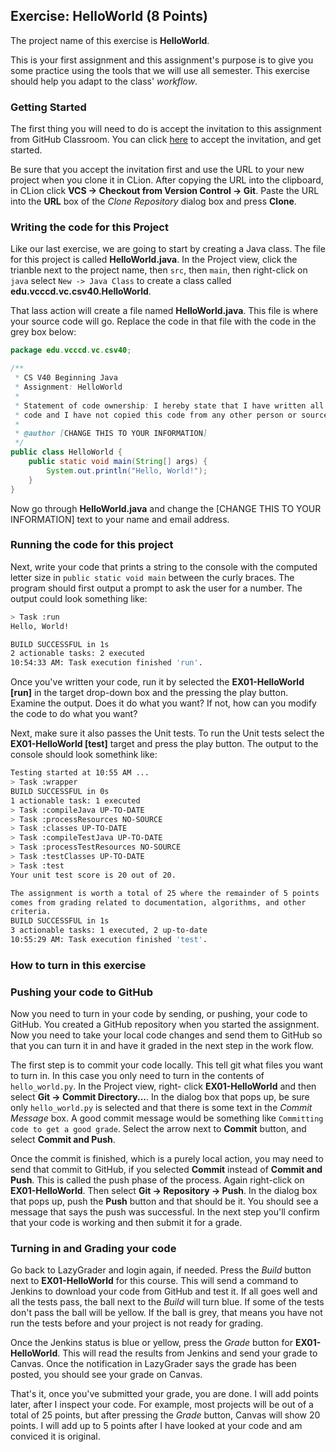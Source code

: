 ## Exercise: HelloWorld (8 Points)

The project name of this exercise is **HelloWorld**.

This is your first assignment and this assignment's purpose is to give you some practice using the tools that we will use all semester. This exercise should help you adapt to the class' _workflow_.

### Getting Started

The first thing you will need to do is accept the invitation to this assignment
from GitHub Classroom. You can click [here](https://classroom.github.com/a/LcUVFCqC) to accept the invitation, and get started. 

Be sure that you accept the invitation first and use the URL to your new project when you clone it in CLion. After copying
the URL into the clipboard, in CLion click **VCS -> Checkout from Version Control -> Git**. Paste the URL into the **URL** box of the _Clone Repository_ dialog box and press **Clone**.

### Writing the code for this Project

Like our last exercise, we are going to start by creating a Java class. The file for this project is called **HelloWorld.java**. In the Project view, click the trianble next to the project name, then `src`, then `main`, then right-click on `java` select `New -> Java Class` to create a class called **edu.vcccd.vc.csv40.HelloWorld**.

That lass action will create a file named **HelloWorld.java**. This file is where your source code will go. Replace the code in that file with the code in the grey box below:

```java
package edu.vcccd.vc.csv40;

/**
 * CS V40 Beginning Java
 * Assignment: HelloWorld
 * 
 * Statement of code ownership: I hereby state that I have written all of this
 * code and I have not copied this code from any other person or source.
 *
 * @author [CHANGE THIS TO YOUR INFORMATION]
 */
public class HelloWorld {
    public static void main(String[] args) {
        System.out.println("Hello, World!");
    }
}
```  

Now go through **HelloWorld.java** and change the [CHANGE THIS TO YOUR INFORMATION] text to your name and email address.

### Running the code for this project

Next, write your code that prints a string to the console with the computed letter size in `public static void main` between the curly braces. The program should first output a prompt to ask the user for a number. The output could look something like:

```bash
> Task :run
Hello, World!

BUILD SUCCESSFUL in 1s
2 actionable tasks: 2 executed
10:54:33 AM: Task execution finished 'run'.
```

Once you've written your code, run it by selected the **EX01-HelloWorld [run]** in the target drop-down box and the pressing the play button. Examine the output. Does it do what you want? If not, how can you modify the code to do what you want?

Next, make sure it also passes the Unit tests. To run the Unit tests select the **EX01-HelloWorld [test]** target and press the play button. The output to the console should look somethink like:

```bash
Testing started at 10:55 AM ...
> Task :wrapper
BUILD SUCCESSFUL in 0s
1 actionable task: 1 executed
> Task :compileJava UP-TO-DATE
> Task :processResources NO-SOURCE
> Task :classes UP-TO-DATE
> Task :compileTestJava UP-TO-DATE
> Task :processTestResources NO-SOURCE
> Task :testClasses UP-TO-DATE
> Task :test
Your unit test score is 20 out of 20.

The assignment is worth a total of 25 where the remainder of 5 points
comes from grading related to documentation, algorithms, and other
criteria.
BUILD SUCCESSFUL in 1s
3 actionable tasks: 1 executed, 2 up-to-date
10:55:29 AM: Task execution finished 'test'.

```

### How to turn in this exercise

### Pushing your code to GitHub

Now you need to turn in your code by sending, or pushing, your code to GitHub. You created a 
GitHub repository when you started the assignment. Now you need to take your local code changes
and send them to GitHub so that you can turn it in and have it graded in the next step in the
work flow.

The first step is to commit your code locally. This tell git what files you want to turn in. In 
this case you only need to turn in the contents of `hello_world.py`. In the Project view, right-
click **EX01-HelloWorld** and then select **Git -> Commit Directory...**. In the dialog box that
pops up, be sure only `hello_world.py` is selected and that there is some text in the _Commit 
Message_ box. A good commit message would be something like `Committing code to get a good grade`.
Select the arrow next to **Commit** button, and select **Commit and Push**.

Once the commit is finished, which is a purely local action, you may need to send that commit to 
GitHub, if you selected **Commit** instead of **Commit and Push**. This is called the push phase 
of the process. Again right-click on **EX01-HelloWorld**. Then select **Git -> Repository -> Push**. 
In the dialog box that pops up, push the **Push** button and that should be it. You should see a 
message that says the push was successful. In the next step you'll confirm that your code is 
working and then submit it for a grade.

### Turning in and Grading your code

Go back to LazyGrader and login again, if needed. Press the _Build_ button next to 
**EX01-HelloWorld** for this course. This will send a command to Jenkins to download your code
from GitHub and test it. If all goes well and all the tests pass, the ball next to the _Build_
will turn blue. If some of the tests don't pass the ball will be yellow. If the ball is grey,
that means you have not run the tests before and your project is not ready for grading.

Once the Jenkins status is blue or yellow, press the _Grade_ button for **EX01-HelloWorld**.
This will read the results from Jenkins and send your grade to Canvas. Once the notification in 
LazyGrader says the grade has been posted, you should see your grade on Canvas.

That's it, once you've submitted your grade, you are done. I will add points later, after I
inspect your code. For example, most projects will be out of a total of 25 points, but after 
pressing the _Grade_ button, Canvas will show 20 points. I will add up to 5 points after I have
looked at your code and am conviced it is original.

 

